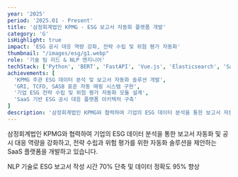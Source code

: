 ```yaml
---
year: '2025'
period: '2025.01 - Present'
title: '삼정회계법인 KPMG - ESG 보고서 자동화 플랫폼 개발'
category: 'G'
isHighlight: true
impact: 'ESG 공시 대응 역량 강화, 전략 수립 및 위험 평가 자동화'
thumbnail: "/images/esg/g1.webp"
role: '기술 팀 리드 & NLP 엔지니어'
techStack: ['Python', 'BERT', 'FastAPI', 'Vue.js', 'Elasticsearch', 'SaaS']
achievements: [
  'KPMG 주관 ESG 데이터 분석 및 보고서 자동화 솔루션 개발',
  'GRI, TCFD, SASB 표준 자동 매핑 시스템 구현',
  '기업 ESG 전략 수립 및 위험 평가 자동화 모듈 설계',
  'SaaS 기반 ESG 공시 대응 플랫폼 아키텍처 구축'
]
description: '삼정회계법인 KPMG와 협력하여 기업의 ESG 데이터 분석을 통한 보고서 자동화 및 공시 대응 역량을 강화하고, 전략 수립과 위험 평가를 위한 자동화 솔루션을 제안하는 SaaS 플랫폼을 개발하고 있습니다.'
---
```

삼정회계법인 KPMG와 협력하여 기업의 ESG 데이터 분석을 통한 보고서 자동화 및 공시 대응 역량을 강화하고, 전략 수립과 위험 평가를 위한 자동화 솔루션을 제안하는 SaaS 플랫폼을 개발하고 있습니다.

NLP 기술로 ESG 보고서 작성 시간 70% 단축 및 데이터 정확도 95% 향상 